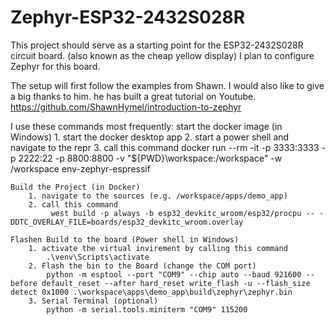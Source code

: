 # Zephyr-ESP32-2432S028R

This project should serve as a starting point for the ESP32-2432S028R circuit board. 
(also known as the cheap yellow display)
I plan to configure Zephyr for this board.

The setup will first follow the examples from Shawn.
I would also like to give a big thanks to him. he has built a great tutorial on Youtube.
https://github.com/ShawnHymel/introduction-to-zephyr

I use these commands most frequently:
    start the docker image (in Windows)
        1. start the docker desktop app
        2. start a power shell and navigate to the repr
        3. call this command
            docker run --rm -it -p 3333:3333 -p 2222:22 -p 8800:8800 -v "${PWD}\workspace:/workspace" -w /workspace env-zephyr-espressif

    Build the Project (in Docker)
        1. navigate to the sources (e.g. /workspace/apps/demo_app)
        2. call this command
             west build -p always -b esp32_devkitc_wroom/esp32/procpu -- -DDTC_OVERLAY_FILE=boards/esp32_devkitc_wroom.overlay

    Flashen Build to the board (Power shell in Windows)
        1. activate the virtual invirement by calling this command
            .\venv\Scripts\activate
        2. Flash the bin to the Board (change the COM port)
            python -m esptool --port "COM9" --chip auto --baud 921600 --before default_reset --after hard_reset write_flash -u --flash_size detect 0x1000 .\workspace\apps\demo_app\build\zephyr\zephyr.bin
        3. Serial Terminal (optional)
            python -m serial.tools.miniterm "COM9" 115200  

